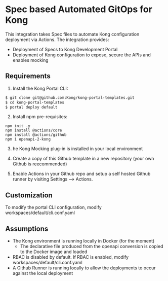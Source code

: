 # Spec based Automated GitOps for Kong

This integration takes Spec files to automate Kong configuration deployment via Actions. The integration provides:
* Deployment of Specs to Kong Development Portal
* Deployment of Kong configuration to expose, secure the APIs and enables mocking

## Requirements

1. Install the Kong Portal CLI:

```bash
$ git clone git@github.com:Kong/kong-portal-templates.git
$ cd kong-portal-templates
$ portal deploy default
```

2. Install npm pre-requisites:
```
npm init -y
npm install @actions/core
npm install @actions/github
npm i openapi-2-kong
```

3. he Kong Mocking plug-in is installed in your local environment 

4. Create a copy of this Github template in a new repository (your own Github is reecommended) 

5. Enable Actions in your Github repo and setup a self hosted Github runner by visiting Settings --> Actions.  

## Customization

To modify the portal CLI configuration, modify workspaces/default/cli.conf.yaml

## Assumptions

* The Kong environment is running locally in Docker (for the moment)
  * The declarative file produced from the openapi conversion is copied to the Docker image and loaded
* RBAC is disabled by default.  If RBAC is enabled, modify workspaces/default/cli.conf.yaml
* A Github Runner is running locally to allow the deployments to occur against the local deployment


   

